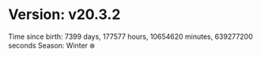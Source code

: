# Version: v20.3.2
Time since birth: 7399 days, 177577 hours, 10654620 minutes, 639277200 seconds
Season: Winter ❄️
